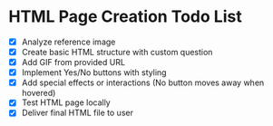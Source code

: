 # HTML Page Creation Todo List

- [x] Analyze reference image
- [x] Create basic HTML structure with custom question
- [x] Add GIF from provided URL
- [x] Implement Yes/No buttons with styling
- [x] Add special effects or interactions (No button moves away when hovered)
- [x] Test HTML page locally
- [x] Deliver final HTML file to user
